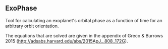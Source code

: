 ExoPhase 
--------

Tool for calculating an exoplanet's orbital phase as 
a function of time for an arbitrary orbit orientation.

The equations that are solved are given in the appendix of 
Greco & Burrows 2015 (http://adsabs.harvard.edu/abs/2015ApJ...808..172G).
